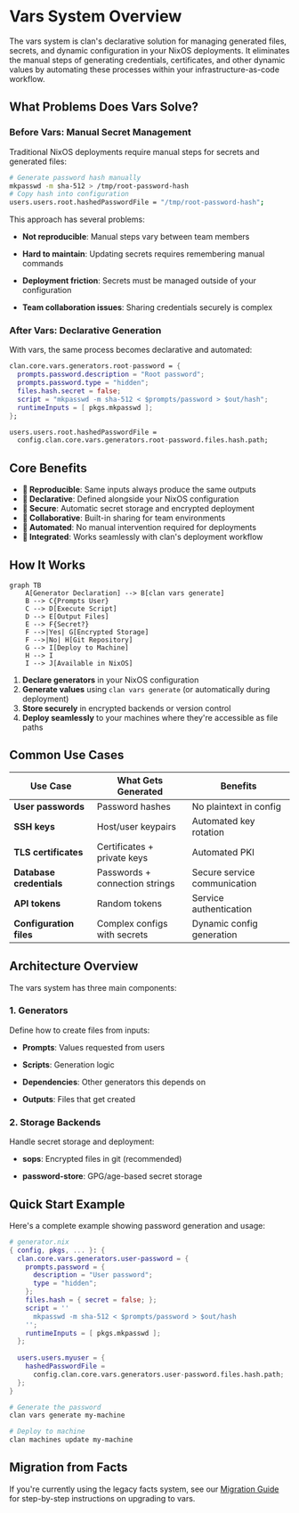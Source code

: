 # Vars System Overview

The vars system is clan's declarative solution for managing generated files, secrets, and dynamic configuration in your NixOS deployments. It eliminates the manual steps of generating credentials, certificates, and other dynamic values by automating these processes within your infrastructure-as-code workflow.

## What Problems Does Vars Solve?

### Before Vars: Manual Secret Management

Traditional NixOS deployments require manual steps for secrets and generated files:

```bash
# Generate password hash manually
mkpasswd -m sha-512 > /tmp/root-password-hash
# Copy hash into configuration
users.users.root.hashedPasswordFile = "/tmp/root-password-hash";
```

This approach has several problems:

- **Not reproducible**: Manual steps vary between team members

- **Hard to maintain**: Updating secrets requires remembering manual commands  

- **Deployment friction**: Secrets must be managed outside of your configuration

- **Team collaboration issues**: Sharing credentials securely is complex

### After Vars: Declarative Generation

With vars, the same process becomes declarative and automated:

```nix
clan.core.vars.generators.root-password = {
  prompts.password.description = "Root password";
  prompts.password.type = "hidden";
  files.hash.secret = false;
  script = "mkpasswd -m sha-512 < $prompts/password > $out/hash";
  runtimeInputs = [ pkgs.mkpasswd ];
};

users.users.root.hashedPasswordFile = 
  config.clan.core.vars.generators.root-password.files.hash.path;
```

## Core Benefits

- **🔄 Reproducible**: Same inputs always produce the same outputs
- **📝 Declarative**: Defined alongside your NixOS configuration
- **🔐 Secure**: Automatic secret storage and encrypted deployment
- **👥 Collaborative**: Built-in sharing for team environments
- **🚀 Automated**: No manual intervention required for deployments
- **🔗 Integrated**: Works seamlessly with clan's deployment workflow

## How It Works

```mermaid
graph TB
    A[Generator Declaration] --> B[clan vars generate]
    B --> C{Prompts User}
    C --> D[Execute Script]
    D --> E[Output Files]
    E --> F{Secret?}
    F -->|Yes| G[Encrypted Storage]
    F -->|No| H[Git Repository]
    G --> I[Deploy to Machine]
    H --> I
    I --> J[Available in NixOS]
```

1. **Declare generators** in your NixOS configuration
2. **Generate values** using `clan vars generate` (or automatically during deployment)
3. **Store securely** in encrypted backends or version control
4. **Deploy seamlessly** to your machines where they're accessible as file paths

## Common Use Cases

| Use Case | What Gets Generated | Benefits |
|----------|-------------------|----------|
| **User passwords** | Password hashes | No plaintext in config |
| **SSH keys** | Host/user keypairs | Automated key rotation |
| **TLS certificates** | Certificates + private keys | Automated PKI |
| **Database credentials** | Passwords + connection strings | Secure service communication |
| **API tokens** | Random tokens | Service authentication |
| **Configuration files** | Complex configs with secrets | Dynamic config generation |

## Architecture Overview

The vars system has three main components:

### 1. **Generators**
Define how to create files from inputs:

- **Prompts**: Values requested from users

- **Scripts**: Generation logic  

- **Dependencies**: Other generators this depends on

- **Outputs**: Files that get created

### 2. **Storage Backends**
Handle secret storage and deployment:

- **sops**: Encrypted files in git (recommended)

- **password-store**: GPG/age-based secret storage

## Quick Start Example

Here's a complete example showing password generation and usage:

```nix
# generator.nix
{ config, pkgs, ... }: {
  clan.core.vars.generators.user-password = {
    prompts.password = {
      description = "User password";
      type = "hidden";
    };
    files.hash = { secret = false; };
    script = ''
      mkpasswd -m sha-512 < $prompts/password > $out/hash
    '';
    runtimeInputs = [ pkgs.mkpasswd ];
  };
  
  users.users.myuser = {
    hashedPasswordFile = 
      config.clan.core.vars.generators.user-password.files.hash.path;
  };
}
```

```bash
# Generate the password
clan vars generate my-machine

# Deploy to machine
clan machines update my-machine
```

## Migration from Facts

If you're currently using the legacy facts system, see our [Migration Guide](migrations/migration-facts-vars.md) for step-by-step instructions on upgrading to vars.

